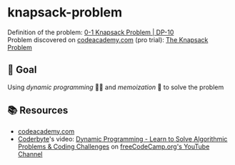 # knapsack-problem
 Definition of the problem: [0-1 Knapsack Problem | DP-10](https://www.geeksforgeeks.org/0-1-knapsack-problem-dp-10/)  
 Problem discovered on [codeacademy.com](https://www.codecademy.com/) (pro trial):
 [The Knapsack Problem](https://www.codecademy.com/paths/pass-the-technical-interview-with-javascript/tracks/javascript-interview-prep-and-algorithm-practice/modules/javascript-algorithm-practice/articles/the-knapsack-problem)
 
## 🎯 Goal
Using *dynamic programming* 🏃‍♂️ and *memoization* 🧠 to solve the problem

## 📚 Resources
- [codeacademy.com](https://www.codecademy.com/)
- [Coderbyte](https://www.youtube.com/channel/UCOJtQcnBnIy4LERo6vkrItg)'s video: [Dynamic Programming - Learn to Solve Algorithmic Problems & Coding Challenges](https://youtu.be/oBt53YbR9Kk) on [freeCodeCamp.org's YouTube Channel](https://www.youtube.com/channel/UC8butISFwT-Wl7EV0hUK0BQ)
